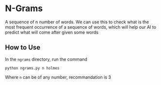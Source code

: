# N-Grams

A sequence of n number of words. We can use this to check what is the most frequent occurrence of a sequence of words, which will help our AI to predict what will come after given some words

## How to Use

In the `ngrams` directory, run the command

`python ngrams.py n holmes`

Where `n` can be of any number, recommandation is 3
